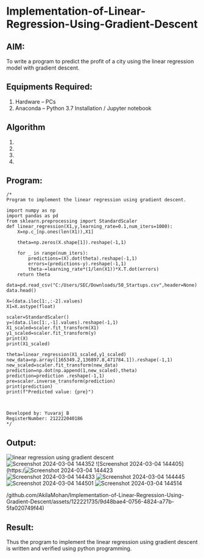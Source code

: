 # Implementation-of-Linear-Regression-Using-Gradient-Descent

## AIM:
To write a program to predict the profit of a city using the linear regression model with gradient descent.

## Equipments Required:
1. Hardware – PCs
2. Anaconda – Python 3.7 Installation / Jupyter notebook

## Algorithm
1. 
2. 
3. 
4. 

## Program:
```
/*
Program to implement the linear regression using gradient descent.

import numpy as np
import pandas as pd
from sklearn.preprocessing import StandardScaler
def linear_regression(X1,y,learning_rate=0.1,num_iters=1000):
    X=np.c_[np.ones(len(X1)),X1]

    theta=np.zeros(X.shape[1]).reshape(-1,1)
    
    for _ in range(num_iters):
        predictions=(X).dot(theta).reshape(-1,1)
        errors=(predictions-y).reshape(-1,1)
        theta-=learning_rate*(1/len(X1))*X.T.dot(errors)
    return theta    

data=pd.read_csv("C:/Users/SEC/Downloads/50_Startups.csv",header=None)
data.head()

X=(data.iloc[1:,:-2].values)
X1=X.astype(float)

scaler=StandardScaler()
y=(data.iloc[1:,-1].values).reshape(-1,1)
X1_scaled=scaler.fit_transform(X1)
y1_scaled=scaler.fit_transform(y)
print(X)
print(X1_scaled)

theta=linear_regression(X1_scaled,y1_scaled)
new_data=np.array([165349.2,136897.8,471784.1]).reshape(-1,1)
new_scaled=scaler.fit_transform(new_data)
prediction=np.dot(np.append(1,new_scaled),theta)
prediction=prediction .reshape(-1,1)
pre=scaler.inverse_transform(prediction)
print(prediction)
print(f"Predicted value: {pre}")



Developed by: Yuvaraj B
RegisterNumber: 212222040186 
*/
```

## Output:
![linear regression using gradient descent](sam.png)
![Screenshot 2024-03-04 144352](https://github.com/AkilaMohan/Implementation-of-Linear-Regression-Using-Gradient-Descent/assets/122221735/997aacf1-ac01-43ac-ba0f-c9afeb63595d)
![Screenshot 2024-03-04 144405](https:/![Screenshot 2024-03-04 144423](https://github.com/AkilaMohan/Implementation-of-Linear-Regression-Using-Gradient-Descent/assets/122221735/98e632de-a768-4d68-8de5-012e322d116e)
![Screenshot 2024-03-04 144433](https://github.com/AkilaMohan/Implementation-of-Linear-Regression-Using-Gradient-Descent/assets/122221735/56a52eaa-b4c8-4d92-b028-2e57b485eee1)
![Screenshot 2024-03-04 144445](https://github.com/AkilaMohan/Implementation-of-Linear-Regression-Using-Gradient-Descent/assets/122221735/6ed6b8e7-d775-48ff-9e5b-d5fc8ce267b6)
![Screenshot 2024-03-04 144501](https://github.com/AkilaMohan/Implementation-of-Linear-Regression-Using-Gradient-Descent/assets/122221735/a5117f43-8665-4678-9196-c1ab39638905)
![Screenshot 2024-03-04 144514](https://github.com/AkilaMohan/Implementation-of-Linear-Regression-Using-Gradient-Descent/assets/122221735/e50e8d0a-93cc-4dcf-95f7-19f29b14cf98)


/github.com/AkilaMohan/Implementation-of-Linear-Regression-Using-Gradient-Descent/assets/122221735/9d48bae4-0756-4824-a77b-5fa020749f44)



## Result:
Thus the program to implement the linear regression using gradient descent is written and verified using python programming.
